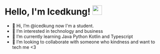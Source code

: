 # Hello, I'm Icedkung! <img src="https://raw.githubusercontent.com/MartinHeinz/MartinHeinz/master/wave.gif" width="30px">


- 👋 Hi, I’m @icedkung now I'm a student.
- 👀 I’m interested in technology and business
- 🌱 I’m currently learning Java Python Kotlin and Typescript
- 💞️ I’m looking to collaborate with someone who kindness and want to tech me <3


